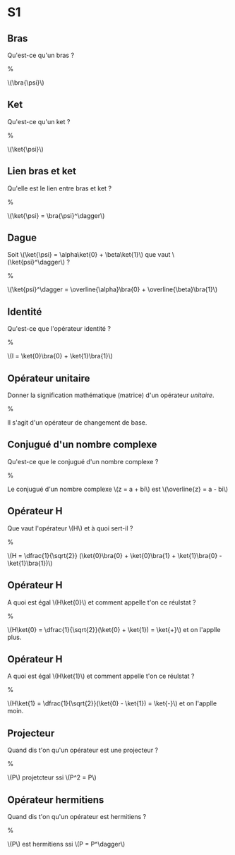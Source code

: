 # S1

## Bras

Qu'est-ce qu'un bras ?

%

\\(\bra{\psi}\\)

## Ket

Qu'est-ce qu'un ket ?

%

\\(\ket{\psi}\\)

## Lien bras et ket

Qu'elle est le lien entre bras et ket ?

%

\\(\ket{\psi} = \bra{\psi}^\dagger\\)

## Dague

Soit \\(\ket{\psi} = \alpha\ket{0} + \beta\ket{1}\\) que vaut 
\\(\ket{psi}^\dagger\\) ?

%

\\(\ket{psi}^\dagger = \overline{\alpha}\bra{0} + \overline{\beta}\bra{1}\\)

## Identité

Qu'est-ce que l'opérateur identité ?

%

\\(I = \ket{0}\bra{0} + \ket{1}\bra{1}\\)

## Opérateur unitaire

Donner la signification mathématique (matrice) d'un opérateur _unitaire_.

%

Il s'agit d'un opérateur de changement de base.

## Conjugué d'un nombre complexe

Qu'est-ce que le conjugué d'un nombre complexe ?

%

Le conjugué d'un nombre complexe \\(z = a + bi\\) est \\(\overline{z} = a - bi\\)

## Opérateur H

Que vaut l'opérateur \\(H\\) et à quoi sert-il ?

%

\\(H = \dfrac{1}{\sqrt{2}} (\ket{0}\bra{0} + \ket{0}\bra{1} + \ket{1}\bra{0} - \ket{1}\bra{1})\\)

## Opérateur H

A quoi est égal \\(H\ket{0}\\) et comment appelle t'on ce réulstat ?

%

\\(H\ket{0} = \dfrac{1}{\sqrt{2}}(\ket{0} + \ket{1}) = \ket{+}\\) et on 
l'applle plus.

## Opérateur H

A quoi est égal \\(H\ket{1}\\) et comment appelle t'on ce réulstat ?

%

\\(H\ket{1} = \dfrac{1}{\sqrt{2}}(\ket{0} - \ket{1}) = \ket{-}\\) et on 
l'applle moin.

## Projecteur

Quand dis t'on qu'un opérateur est une projecteur ?

%

\\(P\\) projetcteur ssi \\(P^2 = P\\)

## Opérateur hermitiens

Quand dis t'on qu'un opérateur est hermitiens ?

%

\\(P\\) est hermitiens ssi \\(P = P^\dagger\\)